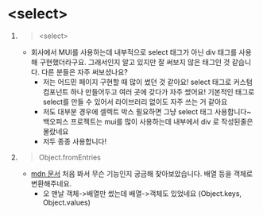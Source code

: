 # \<select>

1. > \<select>
    - 회사에서 MUI를 사용하는데 내부적으로 select 태그가 아닌 div 태그를 사용해 구현했더라구요. 그래서인지 알고 있지만 잘 써보지 않은 태그인 것 같습니다. 다른 분들은 자주 써보셨나요?
      - 저는 어드민 페이지 구현할 때 많이 썼던 것 같아요! select 태그로 커스텀 컴포넌트 하나 만들어두고 여러 곳에 갖다가 자주 썼어요! 기본적인 태그로 select를 만들 수 있어서 라이브러리 없이도 자주 쓰는 거 같아요
      - 저도 대부분 경우에 셀렉트 박스 필요하면 그냥 select 태그 사용합니다~ 백오피스 프로젝트는 mui를 많이 사용하는데 내부에서 div 로 작성된줄은 몰랐네요
      - 저두 종종 사용합니다!


2. > Object.fromEntries
    - [mdn 문서](https://developer.mozilla.org/en-US/docs/Web/JavaScript/Reference/Global_Objects/Object/fromEntries) 처음 봐서 무슨 기능인지 궁금해 찾아보았습니다. 배열 등을 객체로 변환해주네요.
        - 오 맨날 객체->배열만 썼는데 배열->객체도 있었네요 (Object.keys, Object.values)
    



